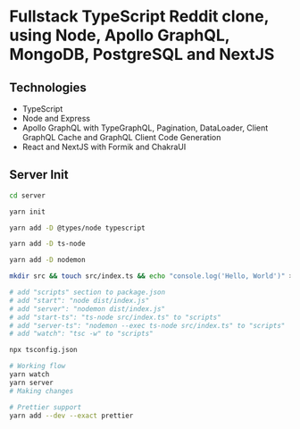 # Fullstack TypeScript Reddit clone, using Node, Apollo GraphQL, MongoDB, PostgreSQL and NextJS

## Technologies

- TypeScript
- Node and Express
- Apollo GraphQL with TypeGraphQL, Pagination, DataLoader, Client GraphQL Cache and GraphQL Client Code Generation
- React and NextJS with Formik and ChakraUI

## Server Init

```bash
cd server

yarn init

yarn add -D @types/node typescript

yarn add -D ts-node

yarn add -D nodemon

mkdir src && touch src/index.ts && echo "console.log('Hello, World')" >> src/index.ts

# add "scripts" section to package.json
# add "start": "node dist/index.js"
# add "server": "nodemon dist/index.js"
# add "start-ts": "ts-node src/index.ts" to "scripts"
# add "server-ts": "nodemon --exec ts-node src/index.ts" to "scripts"
# add "watch": "tsc -w" to "scripts"

npx tsconfig.json

# Working flow
yarn watch
yarn server
# Making changes

# Prettier support
yarn add --dev --exact prettier
```
